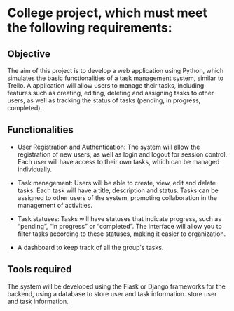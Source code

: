 # College project, which must meet the following requirements:

## Objective

The aim of this project is to develop a web application
using Python, which simulates the basic functionalities of a
task management system, similar to Trello. A
application will allow users to manage their tasks,
including features such as creating, editing, deleting and assigning
tasks to other users, as well as tracking the status of tasks
(pending, in progress, completed).

## Functionalities

- User Registration and Authentication: The system will allow the registration
of new users, as well as login and logout for session control.
Each user will have access to their own tasks, which can be
managed individually.

- Task management: Users will be able to create, view, edit and delete tasks. Each task will have a title, description and status. Tasks can be assigned to other users of the system, promoting collaboration in the management of activities.

- Task statuses: Tasks will have statuses that indicate progress,
such as “pending”, “in progress” or “completed”. The interface
will allow you to filter tasks according to these statuses, making it easier to
organization.

- A dashboard to keep track of all the group's tasks.

## Tools required

The system will be developed using the Flask or
Django frameworks for the backend, using a database to store user and task information.
store user and task information.
